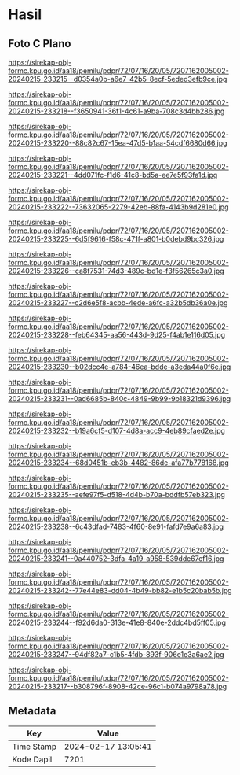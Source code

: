 # Hasil

## Foto C Plano

https://sirekap-obj-formc.kpu.go.id/aa18/pemilu/pdpr/72/07/16/20/05/7207162005002-20240215-233215--d0354a0b-a6e7-42b5-8ecf-5eded3efb9ce.jpg

https://sirekap-obj-formc.kpu.go.id/aa18/pemilu/pdpr/72/07/16/20/05/7207162005002-20240215-233218--f3650941-36f1-4c61-a9ba-708c3d4bb286.jpg

https://sirekap-obj-formc.kpu.go.id/aa18/pemilu/pdpr/72/07/16/20/05/7207162005002-20240215-233220--88c82c67-15ea-47d5-b1aa-54cdf6680d66.jpg

https://sirekap-obj-formc.kpu.go.id/aa18/pemilu/pdpr/72/07/16/20/05/7207162005002-20240215-233221--4dd071fc-f1d6-41c8-bd5a-ee7e5f93fa1d.jpg

https://sirekap-obj-formc.kpu.go.id/aa18/pemilu/pdpr/72/07/16/20/05/7207162005002-20240215-233222--73632065-2279-42eb-88fa-4143b9d281e0.jpg

https://sirekap-obj-formc.kpu.go.id/aa18/pemilu/pdpr/72/07/16/20/05/7207162005002-20240215-233225--6d5f9616-f58c-471f-a801-b0debd9bc326.jpg

https://sirekap-obj-formc.kpu.go.id/aa18/pemilu/pdpr/72/07/16/20/05/7207162005002-20240215-233226--ca8f7531-74d3-489c-bd1e-f3f56265c3a0.jpg

https://sirekap-obj-formc.kpu.go.id/aa18/pemilu/pdpr/72/07/16/20/05/7207162005002-20240215-233227--c2d6e5f8-acbb-4ede-a6fc-a32b5db36a0e.jpg

https://sirekap-obj-formc.kpu.go.id/aa18/pemilu/pdpr/72/07/16/20/05/7207162005002-20240215-233228--feb64345-aa56-443d-9d25-f4ab1e116d05.jpg

https://sirekap-obj-formc.kpu.go.id/aa18/pemilu/pdpr/72/07/16/20/05/7207162005002-20240215-233230--b02dcc4e-a784-46ea-bdde-a3eda44a0f6e.jpg

https://sirekap-obj-formc.kpu.go.id/aa18/pemilu/pdpr/72/07/16/20/05/7207162005002-20240215-233231--0ad6685b-840c-4849-9b99-9b18321d9396.jpg

https://sirekap-obj-formc.kpu.go.id/aa18/pemilu/pdpr/72/07/16/20/05/7207162005002-20240215-233232--b19a6cf5-d107-4d8a-acc9-4eb89cfaed2e.jpg

https://sirekap-obj-formc.kpu.go.id/aa18/pemilu/pdpr/72/07/16/20/05/7207162005002-20240215-233234--68d0451b-eb3b-4482-86de-afa77b778168.jpg

https://sirekap-obj-formc.kpu.go.id/aa18/pemilu/pdpr/72/07/16/20/05/7207162005002-20240215-233235--aefe97f5-d518-4d4b-b70a-bddfb57eb323.jpg

https://sirekap-obj-formc.kpu.go.id/aa18/pemilu/pdpr/72/07/16/20/05/7207162005002-20240215-233238--6c43dfad-7483-4f60-8e91-fafd7e9a6a83.jpg

https://sirekap-obj-formc.kpu.go.id/aa18/pemilu/pdpr/72/07/16/20/05/7207162005002-20240215-233241--0a440752-3dfa-4a19-a958-539dde67cf16.jpg

https://sirekap-obj-formc.kpu.go.id/aa18/pemilu/pdpr/72/07/16/20/05/7207162005002-20240215-233242--77e44e83-dd04-4b49-bb82-e1b5c20bab5b.jpg

https://sirekap-obj-formc.kpu.go.id/aa18/pemilu/pdpr/72/07/16/20/05/7207162005002-20240215-233244--f92d6da0-313e-41e8-840e-2ddc4bd5ff05.jpg

https://sirekap-obj-formc.kpu.go.id/aa18/pemilu/pdpr/72/07/16/20/05/7207162005002-20240215-233247--94df82a7-c1b5-4fdb-893f-906e1e3a6ae2.jpg

https://sirekap-obj-formc.kpu.go.id/aa18/pemilu/pdpr/72/07/16/20/05/7207162005002-20240215-233217--b308796f-8908-42ce-96c1-b074a9798a78.jpg


## Metadata

| Key        | Value               |
| ---------- | ------------------- |
| Time Stamp | 2024-02-17 13:05:41 |
| Kode Dapil | 7201                |



